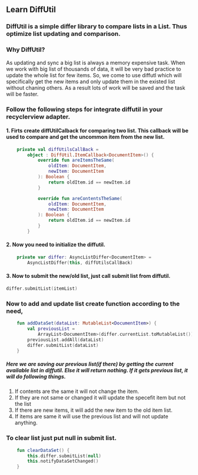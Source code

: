 ## Learn DiffUtil
### DiffUtil is a simple differ library to compare lists in a List. Thus optimize list updating and comparison.

### Why DiffUtil?
As updating and sync a big list is always a memory expensive task. When we work with big list of thousands of data, it will be very bad practice to update the whole list for few items. So, we come to use diffutl which will specifically get the new items and only update them in the existed list without chaning others. As a result lots of work will be saved and the task will be faster. 

### Follow the following steps for integrate diffutil in your recyclerview adapter.

#### 1. Firts create diffUtilCalback for comparing two list. This callback will be used to compare and get the uncommon item from the new list.
```kotlin
    private val diffUtilsCallBack =
        object : DiffUtil.ItemCallback<DocumentItem>() {
            override fun areItemsTheSame(
                oldItem: DocumentItem,
                newItem: DocumentItem
            ): Boolean {
                return oldItem.id == newItem.id
            }

            override fun areContentsTheSame(
                oldItem: DocumentItem,
                newItem: DocumentItem
            ): Boolean {
                return oldItem.id == newItem.id
            }
        }
```

#### 2. Now you need to initialize the diffutil.
```kotlin
    private var differ: AsyncListDiffer<DocumentItem> =
        AsyncListDiffer(this, diffUtilsCallBack)
```

#### 3. Now to submit the new/old list, just call submit list from diffutil.
```kotlin
differ.submitList(itemList)
```
### Now to add and update list create function according to the need,
```kotlin
    fun addDataSet(dataList: MutableList<DocumentItem>) {
        val previousList =
            ArrayList<DocumentItem>(differ.currentList.toMutableList())
        previousList.addAll(dataList)
        differ.submitList(dataList)
    }
```
##### Here we are saving our previous list(if there) by getting the current available list in diffutil. Else it will return nothing. If it gets previous list, it will do following things.
1. If contents are the same it will not change the item.
2. If they are not same or changed it will update the specefit item but not the list
3. If there are new items, it will add the new item to the old item list.
4. If items are same it will use the previous list and will not update anything.
### To clear list just put null in submit list.
```kotlin
    fun clearDataSet() {
        this.differ.submitList(null)
        this.notifyDataSetChanged()
    }
```
